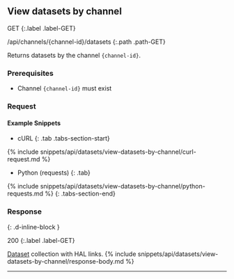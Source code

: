 ## View datasets by channel

GET
{:.label .label-GET}

/api/channels/{channel-id}/datasets
{:.path .path-GET}

Returns datasets by the channel `{channel-id}`.

### Prerequisites

- Channel `{channel-id}` must exist

### Request
#### Example Snippets
- cURL
{: .tab .tabs-section-start}

{% include snippets/api/datasets/view-datasets-by-channel/curl-request.md %}

- Python (requests)
{: .tab}

{% include snippets/api/datasets/view-datasets-by-channel/python-requests.md %}
{: .tabs-section-end}

### Response
{: .d-inline-block }

200
{:.label .label-GET}

[Dataset](#dataset) collection with HAL links.
{% include snippets/api/datasets/view-datasets-by-channel/response-body.md %}

---
